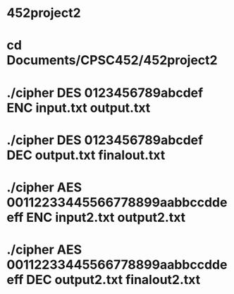 # 452project2
# cd Documents/CPSC452/452project2
# ./cipher DES 0123456789abcdef ENC input.txt output.txt
# ./cipher DES 0123456789abcdef DEC output.txt finalout.txt
# ./cipher AES 00112233445566778899aabbccddeeff ENC input2.txt output2.txt
# ./cipher AES 00112233445566778899aabbccddeeff DEC output2.txt finalout2.txt
